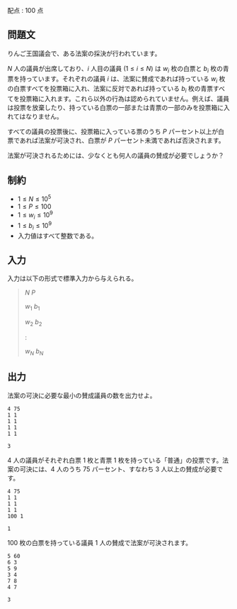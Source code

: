 配点 : $100$ 点

## 問題文

りんご王国議会で、ある法案の採決が行われています。

$N$ 人の議員が出席しており、$i$ 人目の議員 $(1 \leq i \leq N)$ は $w_i$ 枚の白票と $b_i$ 枚の青票を持っています。それぞれの議員 $i$ は、法案に賛成であれば持っている $w_i$ 枚の白票すべてを投票箱に入れ、法案に反対であれば持っている $b_i$ 枚の青票すべてを投票箱に入れます。これら以外の行為は認められていません。例えば、議員は投票を放棄したり、持っている白票の一部または青票の一部のみを投票箱に入れてはなりません。

すべての議員の投票後に、投票箱に入っている票のうち $P$ パーセント以上が白票であれば法案が可決され、白票が $P$ パーセント未満であれば否決されます。

法案が可決されるためには、少なくとも何人の議員の賛成が必要でしょうか？

## 制約

- $1 \leq N \leq 10^5$
- $1 \leq P \leq 100$
- $1 \leq w_i \leq 10^9$
- $1 \leq b_i \leq 10^9$
- 入力値はすべて整数である。

## 入力

入力は以下の形式で標準入力から与えられる。

> $N$ $P$
> 
> $w_1$ $b_1$
> 
> $w_2$ $b_2$
> 
> $:$
> 
> $w_N$ $b_N$

## 出力

法案の可決に必要な最小の賛成議員の数を出力せよ。

```input1
4 75
1 1
1 1
1 1
1 1
```

```output1
3
```

$4$ 人の議員がそれぞれ白票 $1$ 枚と青票 $1$ 枚を持っている「普通」の投票です。法案の可決には、$4$ 人のうち $75$ パーセント、すなわち $3$ 人以上の賛成が必要です。

```input2
4 75
1 1
1 1
1 1
100 1
```

```output2
1
```

$100$ 枚の白票を持っている議員 $1$ 人の賛成で法案が可決されます。

```input3
5 60
6 3
5 9
3 4
7 8
4 7
```

```output3
3
```